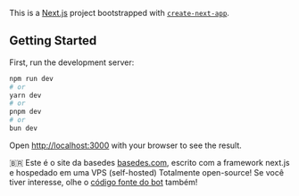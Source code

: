 This is a [Next.js](https://nextjs.org) project bootstrapped with [`create-next-app`](https://nextjs.org/docs/pages/api-reference/create-next-app).

## Getting Started

First, run the development server:

```bash
npm run dev
# or
yarn dev
# or
pnpm dev
# or
bun dev
```

Open [http://localhost:3000](http://localhost:3000) with your browser to see the result.

🇧🇷
Este é o site da basedes [basedes.com](https://basedes.com), escrito com a framework next.js e hospedado em uma VPS (self-hosted)
Totalmente open-source! Se você tiver interesse, olhe o [código fonte do bot](https://github.com/pedrohcs8/BasedesBot) também!

